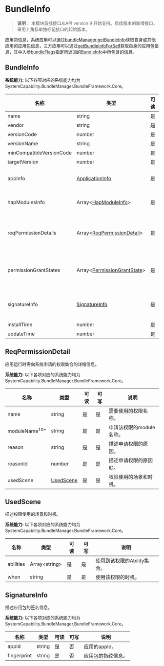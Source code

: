 # BundleInfo

> **说明：**
> 本模块首批接口从API version 9 开始支持。后续版本的新增接口，采用上角标单独标记接口的起始版本。

应用包信息，系统应用可以通过[bundleManager.getBundleInfo](js-apis-bundleManager.md#bundlemanagergetbundleinfo)获取自身或其他应用的应用包信息，三方应用可以通过[getBundleInfoForSelf](js-apis-bundleManager.md#bundlemanagergetbundleinfoforself)获取自身的应用包信息，其中入参[bundleFlags](js-apis-bundleManager.md#bundleflag)指定所返回的[BundleInfo](js-apis-bundleManager-bundleInfo.md)中所包含的信息。

## BundleInfo

 **系统能力:** 以下各项对应的系统能力均为SystemCapability.BundleManager.BundleFramework.Core。

| 名称                              | 类型                                                         | 可读 | 可写 | 说明                                                         |
| --------------------------------- | ------------------------------------------------------------ | ---- | ---- | ------------------------------------------------------------ |
| name                              | string                                                       | 是   | 否   | 应用包的名称。                                               |
| vendor                            | string                                                       | 是   | 否   | 应用包的供应商。                                               |
| versionCode                       | number                                                       | 是   | 否   | 应用包的版本号。                                              |
| versionName                       | string                                                       | 是   | 否   | 应用包的版本文本描述信息。                                     |
| minCompatibleVersionCode          | number                                                       | 是   | 否   | 分布式场景下的应用包兼容的最低版本。                           |
| targetVersion                     | number                                                       | 是   | 否   | 该标签标识应用运行目标版本。                                |
| appInfo                           | [ApplicationInfo](js-apis-bundleManager-applicationInfo.md)         | 是   | 否   | 应用程序的配置信息，通过调用[bundleManager.getBundleInfo](js-apis-bundleManager.md#bundlemanagergetbundleinfo)接口，bundleFlags参数传入GET_BUNDLE_INFO_WITH_APPLICATION获取。                                           |
| hapModulesInfo                    | Array\<[HapModuleInfo](js-apis-bundleManager-hapModuleInfo.md)>     | 是   | 否   | 模块的配置信息，通过调用[bundleManager.getBundleInfo](js-apis-bundleManager.md#bundlemanagergetbundleinfo)接口，bundleFlags参数传入GET_BUNDLE_INFO_WITH_HAP_MODULE获取。                                                 |
| reqPermissionDetails     | Array\<[ReqPermissionDetail](#reqpermissiondetail)>   | 是   | 否   | 应用运行时需向系统申请的权限集合的详细信息，通过调用[bundleManager.getBundleInfo](js-apis-bundleManager.md#bundlemanagergetbundleinfo)接口，bundleFlags参数传入GET_BUNDLE_INFO_WITH_REQUESTED_PERMISSION获取。|
| permissionGrantStates        | Array\<[PermissionGrantState](js-apis-bundleManager.md#permissiongrantstate)> | 是   | 否   | 申请权限的授予状态，通过调用[bundleManager.getBundleInfo](js-apis-bundleManager.md#bundlemanagergetbundleinfo)接口，bundleFlags参数传入GET_BUNDLE_INFO_WITH_REQUESTED_PERMISSION获取。                     |
| signatureInfo          | [SignatureInfo](#signatureinfo)                                          | 是   | 否   | 应用包的签名信息，通过调用[bundleManager.getBundleInfo](js-apis-bundleManager.md#bundlemanagergetbundleinfo)接口，bundleFlags参数传入GET_BUNDLE_INFO_WITH_SIGNATURE_INFO获取。                                           |
| installTime                       | number                                                       | 是   | 否   | 应用包安装时间。                                          |
| updateTime                        | number                                                       | 是   | 否   | 应用包更新时间。                                            |


## ReqPermissionDetail

应用运行时需向系统申请的权限集合的详细信息。

 **系统能力:** 以下各项对应的系统能力均为SystemCapability.BundleManager.BundleFramework.Core。

| 名称                  | 类型                    | 可读 | 可写 | 说明                 |
| --------------------- | ----------------------- | ---- | ---- | ---------------------|
| name                  | string                  | 是   | 是   | 需要使用的权限名称。   |
| moduleName<sup>10+</sup>            | string                  | 是   | 是   | 申请该权限的module名称。   |
| reason                | string                  | 是   | 是   | 描述申请权限的原因。  |
| reasonId              | number                  | 是   | 是   | 描述申请权限的原因ID。 |
| usedScene             | [UsedScene](#usedscene) | 是   | 是   | 权限使用的场景和时机。 |



## UsedScene

描述权限使用的场景和时机。

 **系统能力:** 以下各项对应的系统能力均为SystemCapability.BundleManager.BundleFramework.Core。

| 名称      | 类型           | 可读 | 可写 | 说明                        |
| --------- | -------------- | ---- | ---- | --------------------------- |
| abilities | Array\<string> | 是   | 是   | 使用到该权限的Ability集合。   |
| when      | string         | 是   | 是   | 使用该权限的时机。          |

## SignatureInfo

描述应用包的签名信息。

 **系统能力:** 以下各项对应的系统能力均为SystemCapability.BundleManager.BundleFramework.Core。

| 名称      | 类型           | 可读 | 可写 | 说明                        |
| --------- | -------------- | ---- | ---- | --------------------------- |
| appId     | string         | 是   | 否   | 应用的appId。                 |
|fingerprint| string         | 是   | 否   | 应用包的指纹信息。            |
